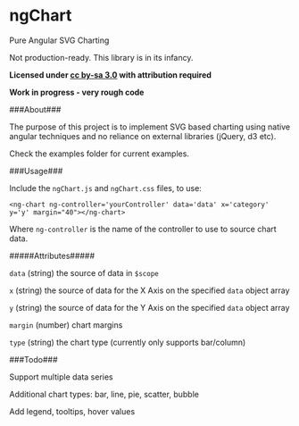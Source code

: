 ngChart
==========

Pure Angular SVG Charting

Not production-ready. This library is in its infancy.

**Licensed under [cc by-sa 3.0](http://creativecommons.org/licenses/by-sa/3.0/) with attribution required**

**Work in progress - very rough code**


###About###

The purpose of this project is to implement SVG based charting using native angular techniques and no reliance on external libraries (jQuery, d3 etc).

Check the examples folder for current examples. 

###Usage###

Include the `ngChart.js` and `ngChart.css` files, to use:

```
<ng-chart ng-controller='yourController' data='data' x='category' y='y' margin="40"></ng-chart>  
```

Where `ng-controller` is the name of the controller to use to source chart data.


#####Attributes#####

`data` (string) the source of data in `$scope`

`x` (string) the source of data for the X Axis on the specified `data` object array

`y` (string) the source of data for the Y Axis on the specified `data` object array

`margin` (number) chart margins

`type` (string) the chart type (currently only supports bar/column)

###Todo###

Support multiple data series

Additional chart types: bar, line, pie, scatter, bubble

Add legend, tooltips, hover values

